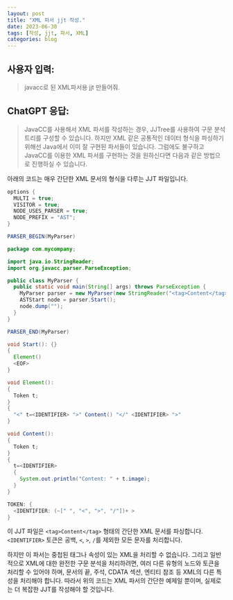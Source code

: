 ```yaml
---
layout: post
title: "XML 파서 jjt 작성."
date: 2023-06-30
tags: [작성, jjt, 파서, XML]
categories: blog
---
```


## 사용자 입력:
> javacc로 된  XML파서용 jjt 만들어줘.

## ChatGPT 응답:
> JavaCC를 사용해서 XML 파서를 작성하는 경우, JJTree를 사용하여 구문 분석 트리를 구성할 수 있습니다. 하지만 XML 같은 공통적인 데이터 형식을 파싱하기 위해선 Java에서 이미 잘 구현된 파서들이 있습니다. 그럼에도 불구하고 JavaCC를 이용한 XML 파서를 구현하는 것을 원하신다면 다음과 같은 방법으로 진행하실 수 있습니다. 

아래의 코드는 매우 간단한 XML 문서의 형식을 다루는 JJT 파일입니다. 

```java
options {
  MULTI = true;
  VISITOR = true;
  NODE_USES_PARSER = true;
  NODE_PREFIX = "AST";
}

PARSER_BEGIN(MyParser)

package com.mycompany;

import java.io.StringReader;
import org.javacc.parser.ParseException;

public class MyParser {
  public static void main(String[] args) throws ParseException {
    MyParser parser = new MyParser(new StringReader("<tag>Content</tag>"));
    ASTStart node = parser.Start();
    node.dump("");
  }
}

PARSER_END(MyParser)

void Start(): {}
{
  Element()
  <EOF>
}

void Element():
{
  Token t;
}
{
  "<" t=<IDENTIFIER> ">" Content() "</" <IDENTIFIER> ">"
}

void Content():
{
  Token t;
}
{
  t=<IDENTIFIER>
  {
    System.out.println("Content: " + t.image);
  }
}

TOKEN: {
  <IDENTIFIER: (~[" ", "<", ">", "/"])+ >
}
```

이 JJT 파일은 `<tag>Content</tag>` 형태의 간단한 XML 문서를 파싱합니다. `<IDENTIFIER>` 토큰은 공백, `<`, `>`, `/`를 제외한 모든 문자를 처리합니다.

하지만 이 파서는 중첩된 태그나 속성이 있는 XML을 처리할 수 없습니다. 그리고 일반적으로 XML에 대한 완전한 구문 분석을 처리하려면, 여러 다른 유형의 노드와 토큰을 처리할 수 있어야 하며, 문서의 끝, 주석, CDATA 섹션, 엔티티 참조 등 XML의 다른 특성을 처리해야 합니다. 따라서 위의 코드는 XML 파서의 간단한 예제일 뿐이며, 실제로는 더 복잡한 JJT를 작성해야 할 것입니다.

